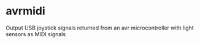 # avrmidi
Output USB joystick signals returned from an avr microcontroller with light sensors as MIDI signals
